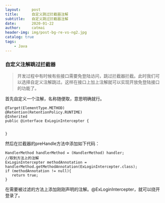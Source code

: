 ```yaml
---
layout:     post
title:      自定义跳过拦截器注解
subtitle:   自定义跳过拦截器注解
date:       2020-01-22
author:     catmai
header-img: img/post-bg-re-vs-ng2.jpg
catalog: true
tags:
    - Java
---
```


### 自定义注解跳过拦截器

>开发过程中有时候有些接口需要免登陆访问，跳过拦截器拦截。此时我们可以选择自定义注解跳过。这样在接口上加上注解就可以实现开放免登陆接口的功能了。

首先自定义一个注解，名称随便取，意思明确就行。  
```  
@Target(ElementType.METHOD)  
@Retention(RetentionPolicy.RUNTIME)  
@Inherited  
public @interface ExLoginIntercepter {  
  
  
}  
```  
然后在拦截器的preHandle方法中添加如下代码：  
```  
HandlerMethod handlerMethod = (HandlerMethod) handler;  
//取到方法上的注解  
ExLoginIntercepter methodAnnotation = handlerMethod.getMethodAnnotation(ExLoginIntercepter.class);  
if (methodAnnotation != null){  
   return true;  
}  
```  

在需要被过滤的方法上添加刚刚声明的注解。@ExLoginIntercepter，就可以绕开登录了。  
